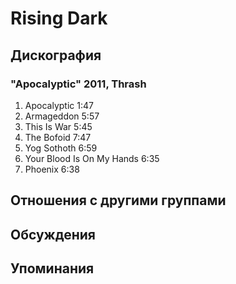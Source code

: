 # Rising Dark



## Дискография

### "Apocalyptic" 2011, Thrash

1. Apocalyptic  1:47  
2. Armageddon  5:57  
3. This Is War  5:45   
4. The Bofoid  7:47  
5. Yog Sothoth  6:59  
6. Your Blood Is On My Hands  6:35  
7. Phoenix  6:38


## Отношения с другими группами


## Обсуждения


## Упоминания

